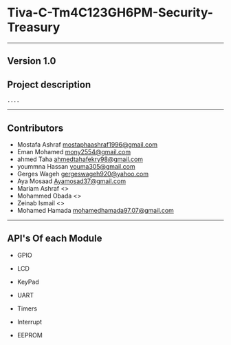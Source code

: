 # Tiva-C-Tm4C123GH6PM-Security-Treasury
---
**Version 1.0** 
---
## Project description
    ....

---

## Contributors 

  - Mostafa Ashraf <mostaphaashraf1996@gmail.com>
  - Eman Mohamed  <mony2554@gmail.com>
  - ahmed Taha <ahmedtahafekry98@gmail.com>
  - yoummna Hassan <youma305@gmail.com>
  - Gerges Wageh <gergeswageh920@yahoo.com>
  - Aya Mosaad <Ayamosad37@gmail.com>
  - Mariam Ashraf <>
  - Mohammed Obada <>
  - Zeinab Ismail <>
  - Mohamed Hamada <mohamedhamada97.07@gmail.com>
  
---

## API's Of each Module
  - GPIO
      
  - LCD 
  
  - KeyPad
  
  - UART 
  
  - Timers
  
  - Interrupt 
  
  - EEPROM
  

